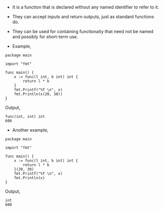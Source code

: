 * It is a function that is declared without any named identifier to refer to it. 

* They can accept inputs and return outputs, just as standard functions do. 

* They can be used for containing functionaity that need not be named and possibly for short-term use. 

* Example,

```
package main

import "fmt"

func main() {
	x := func(l int, b int) int {
		return l * b
	}
	fmt.Printf("%T \n", x)
	fmt.Println(x(20, 30))
}
```
Output,
```
func(int, int) int 
600
```

* Another example,

```
package main

import "fmt"

func main() {
	x := func(l int, b int) int {
		return l * b
	}(20, 30)
	fmt.Printf("%T \n", x)
	fmt.Println(x)
}
```
Output,
```
int 
600
```
